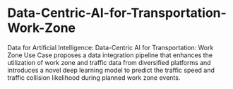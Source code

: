 # Data-Centric-AI-for-Transportation-Work-Zone
Data for Artificial Intelligence: Data-Centric AI for Transportation: Work Zone Use Case proposes a data integration pipeline that enhances the utilization of work zone and traffic data from diversified platforms and introduces a novel deep learning model to predict the traffic speed and traffic collision likelihood during planned work zone events.
